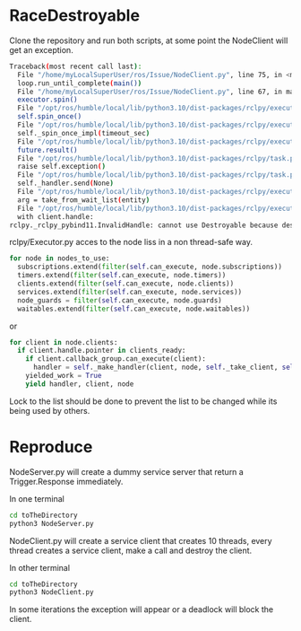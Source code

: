 # RaceDestroyable

Clone the repository and run both scripts, at some point the NodeClient will get an exception.

```bash
Traceback(most recent call last):
  File "/home/myLocalSuperUser/ros/Issue/NodeClient.py", line 75, in <module >
  loop.run_until_complete(main())
  File "/home/myLocalSuperUser/ros/Issue/NodeClient.py", line 67, in main
  executor.spin()
  File "/opt/ros/humble/local/lib/python3.10/dist-packages/rclpy/executors.py", line 294, in spin
  self.spin_once()
  File "/opt/ros/humble/local/lib/python3.10/dist-packages/rclpy/executors.py", line 795, in spin_once
  self._spin_once_impl(timeout_sec)
  File "/opt/ros/humble/local/lib/python3.10/dist-packages/rclpy/executors.py", line 792, in _spin_once_impl
  future.result()
  File "/opt/ros/humble/local/lib/python3.10/dist-packages/rclpy/task.py", line 94, in result
  raise self.exception()
  File "/opt/ros/humble/local/lib/python3.10/dist-packages/rclpy/task.py", line 239, in __call__
  self._handler.send(None)
  File "/opt/ros/humble/local/lib/python3.10/dist-packages/rclpy/executors.py", line 430, in handler
  arg = take_from_wait_list(entity)
  File "/opt/ros/humble/local/lib/python3.10/dist-packages/rclpy/executors.py", line 365, in _take_client
  with client.handle:
rclpy._rclpy_pybind11.InvalidHandle: cannot use Destroyable because destruction was requested
```

rclpy/Executor.py acces to the node liss in a non thread-safe way.

```python 
for node in nodes_to_use:
  subscriptions.extend(filter(self.can_execute, node.subscriptions))
  timers.extend(filter(self.can_execute, node.timers))
  clients.extend(filter(self.can_execute, node.clients))
  services.extend(filter(self.can_execute, node.services))
  node_guards = filter(self.can_execute, node.guards)
  waitables.extend(filter(self.can_execute, node.waitables))
```

or 

```python 
for client in node.clients:
  if client.handle.pointer in clients_ready:
    if client.callback_group.can_execute(client):
      handler = self._make_handler(client, node, self._take_client, self._execute_client)
    yielded_work = True
    yield handler, client, node
```

Lock to the list should be done to prevent the list to be changed while its being used by others.


# Reproduce

NodeServer.py will create a dummy service server that return a Trigger.Response immediately.

In one terminal
```bash
cd toTheDirectory
python3 NodeServer.py
```

NodeClient.py will create a service client that creates 10 threads, every thread creates a service client, make a call and destroy the client.

In other terminal
```bash
cd toTheDirectory
python3 NodeClient.py
```
In some iterations the exception will appear or a deadlock will block the client.
